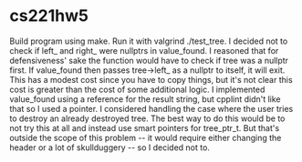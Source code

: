   # cs221hw5
  Build program using make. Run it with valgrind ./test_tree.
  I decided not to check if left_ and right_ were nullptrs in value_found. I reasoned that for defensiveness' sake the function would have to check if tree was a nullptr first. If value_found then passes tree->left_ as a nullptr to itself, it will exit. This has a modest cost since you have to copy things, but it's not clear this cost is greater than the cost of some additional logic.
  I implemented value_found using a reference for the result string, but cpplint didn't like that so I used a pointer.
  I considered handling the case where the user tries to destroy an already destroyed tree. The best way to do this would be to not try this at all and instead use smart pointers for tree_ptr_t. But that's outside the scope of this problem -- it would require either changing the header or a lot of skullduggery -- so I decided not to.